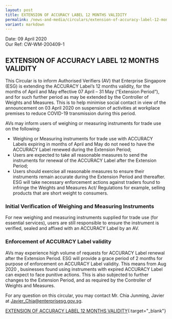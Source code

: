 ```yaml
---
layout: post
title: EXTENSION OF ACCURACY LABEL 12 MONTHS VALIDITY
permalink: /news-and-media/circulars/extension-of-accuracy-label-12-months-validity/
variant: markdown
---
```

Date: 09 April 2020\
Our Ref: CW-WM-200409-1

## EXTENSION OF ACCURACY LABEL 12 MONTHS VALIDITY

This Circular is to inform Authorised Verifiers (AV) that Enterprise Singapore (ESG) is extending the ACCURACY Label’s 12 months validity, 
for the months of April and May effective 07 April – 31 May (“Extension Period”), and for such further period as may be extended by the Controller 
of Weights and Measures. This is to help minimise social contact in view of the announcement on 03 April 2020 on suspension of activities at 
workplace premises to reduce COVID-19 transmission during this period.

AVs may inform users of weighing or measuring instruments for trade use on the following:
- Weighing or Measuring instruments for trade use with ACCURACY Labels expiring in months of April and May do not need to have the ACCURACY Label 
renewed during the Extension Period;
- Users are expected to take all reasonable measures to send the instruments for renewal of the ACCURACY Label after the Extension Period;
- Users should exercise all reasonable measures to ensure their instruments remain accurate during the Extension Period and thereafter. 
ESG will take necessary enforcement actions against traders found to infringe the Weights and Measures Act/ Regulations for example, selling products
that are short weight to consumers.

### Initial Verification of Weighing and Measuring Instruments
For new weighing and measuring instruments supplied for trade use (for essential services), users are still responsible to ensure the instrument is
verified, sealed and affixed with an ACCURACY Label by an AV.

### Enforcement of ACCURACY Label validity
AVs may experience high volume of requests for ACCURACY Label renewal after the Extension Period. ESG will provide a grace period of 2 months for 
purpose of enforcement on ACCURACY Label validity. This means from Aug 2020 , businesses found using instruments with expired ACCURACY Label can 
expect to face punitive actions. This is also subjected to further changes to the Extension Period, and as required by the Controller of 
Weights and Measures.

For any question on this circular, you may contact Mr. Chia Junming, Javier at [Javier\_Chia@enterprisesg.gov.sg](mailto:Javier_Chia@enterprisesg.gov.sg).

[EXTENSION OF ACCURACY LABEL 12 MONTHS VALIDITY](/files/circulars/circular-cw-wm-200409-1-extension-of-accuracy-label-12-months-validity.pdf){:target="_blank"}